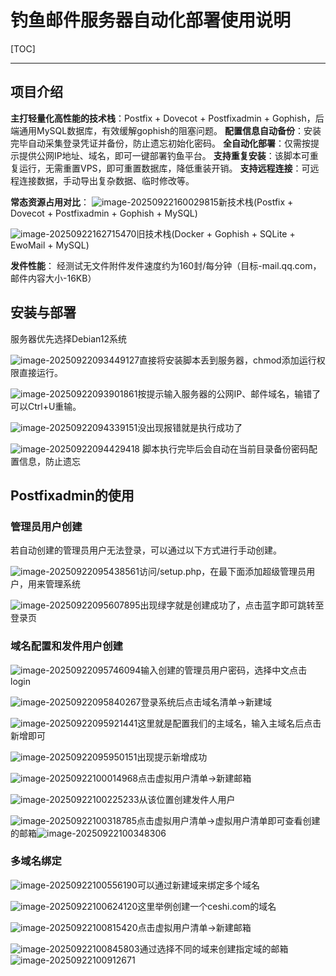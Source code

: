 # 钓鱼邮件服务器自动化部署使用说明

[TOC]

------

## **项目介绍**

**主打轻量化高性能的技术栈**：Postfix + Dovecot + Postfixadmin + Gophish，后端通用MySQL数据库，有效缓解gophish的阻塞问题。
**配置信息自动备份**：安装完毕自动采集登录凭证并备份，防止遗忘初始化密码。
**全自动化部署**：仅需按提示提供公网IP地址、域名，即可一键部署钓鱼平台。
**支持重复安装**：该脚本可重复运行，无需重置VPS，即可重置数据库，降低重装开销。
**支持远程连接**：可远程连接数据，手动导出复杂数据、临时修改等。

**常态资源占用对比**：
![image-20250922160029815](./assets/image-20250922160029815.png)新技术栈(Postfix + Dovecot + Postfixadmin + Gophish + MySQL)

![image-20250922162715470](./assets/image-20250922162715470.png)旧技术栈(Docker + Gophish + SQLite + EwoMail + MySQL)

**发件性能**：
经测试无文件附件发件速度约为160封/每分钟（目标-mail.qq.com，邮件内容大小-16KB）

## **安装与部署**

服务器优先选择Debian12系统

![image-20250922093449127](./assets/image-20250922093449127.png)直接将安装脚本丢到服务器，chmod添加运行权限直接运行。

![image-20250922093901861](./assets/image-20250922093901861.png)按提示输入服务器的公网IP、邮件域名，输错了可以Ctrl+U重输。

![image-20250922094339151](./assets/image-20250922094339151.png)没出现报错就是执行成功了

![image-20250922094429418](./assets/image-20250922094429418.png)
脚本执行完毕后会自动在当前目录备份密码配置信息，防止遗忘

## **Postfixadmin的使用**

### 管理员用户创建

若自动创建的管理员用户无法登录，可以通过以下方式进行手动创建。

![image-20250922095438561](./assets/image-20250922095438561.png)访问/setup.php，在最下面添加超级管理员用户，用来管理系统

![image-20250922095607895](./assets/image-20250922095607895.png)出现绿字就是创建成功了，点击蓝字即可跳转至登录页

### 域名配置和发件用户创建

![image-20250922095746094](./assets/image-20250922095746094.png)输入创建的管理员用户密码，选择中文点击login

![image-20250922095840267](./assets/image-20250922095840267.png)登录系统后点击域名清单->新建域

![image-20250922095921441](./assets/image-20250922095921441.png)这里就是配置我们的主域名，输入主域名后点击新增即可

![image-20250922095950151](./assets/image-20250922095950151.png)出现提示新增成功

![image-20250922100014968](./assets/image-20250922100014968.png)点击虚拟用户清单->新建邮箱

![image-20250922100225233](./assets/image-20250922100225233.png)从该位置创建发件人用户

![image-20250922100318785](./assets/image-20250922100318785.png)点击虚拟用户清单->虚拟用户清单即可查看创建的邮箱![image-20250922100348306](./assets/image-20250922100348306.png)

### 多域名绑定

![image-20250922100556190](./assets/image-20250922100556190.png)可以通过新建域来绑定多个域名

![image-20250922100624120](./assets/image-20250922100624120.png)这里举例创建一个ceshi.com的域名

![image-20250922100815420](./assets/image-20250922100815420.png)点击虚拟用户清单->新建邮箱

![image-20250922100845803](./assets/image-20250922100845803.png)通过选择不同的域来创建指定域的邮箱![image-20250922100912671](./assets/image-20250922100912671.png)







